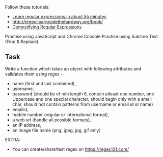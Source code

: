 Follow these tutorials: 

-  [Learn regular expressions in about 55 minutes](http://qntm.org/files/re/re.html)
- http://regex.learncodethehardway.org/book/
- [Demystifying Regular Expressions](https://www.youtube.com/watch?v=EkluES9Rvak&feature=youtu.be&t=31m45s)


Practise using JavaScript and Chrome Console 
Practise using Sublime Text (Find & Replace)

## Task

Write a function which takes an object with following attributes and validates them using regex - 
-  name (first and last combined), 
-  username, 
-  password (should be of min length 6, contain atleast one number, one Uppercase and one special character, should begin only with a small char, should not contain patterns from username or email id or name)
-  emailid,
-  mobile number (regular or international format), 
-  a web url (handle all possible formats), 
-  an IP address, 
-  an image file name (png, jpeg, jpg, gif only)

EXTRA:
- You can create/share/test regex on https://regex101.com/
